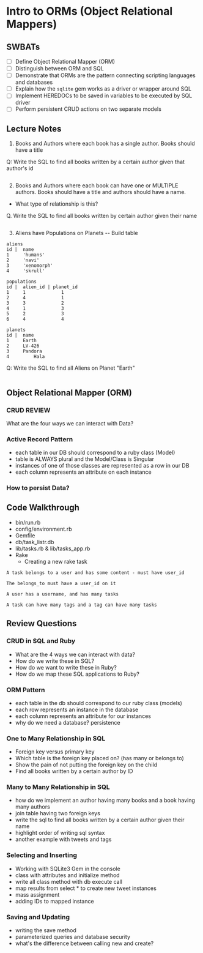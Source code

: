 # Intro to ORMs (Object Relational Mappers)

## SWBATs

* [ ] Define Object Relational Mapper (ORM)
* [ ] Distinguish between ORM and SQL
* [ ] Demonstrate that ORMs are the pattern connecting scripting languages and databases
* [ ] Explain how the `sqlite` gem works as a driver or wrapper around SQL
* [ ] Implement HEREDOCs to be saved in variables to be executed by SQL driver
* [ ] Perform persistent CRUD actions on two separate models

## Lecture Notes

1. Books and Authors where each book has a single author. Books should have a title

  Q: Write the SQL to find all books written by a certain author given that author's id

  ```SQL

  ```

2. Books and Authors where each book can have one or MULTIPLE authors. Books should have a title and authors should have a name.

  - What type of relationship is this?

  Q. Write the SQL to find all books written by certain author given their name

  ``` SQL

  ```

3. Aliens have Populations on Planets -- Build table

  ```
  aliens
  id |  name
  1     'humans'          
  2     'navi'   
  3     'xenomorph'                 
  4     'skrull'            

  populations
  id |  alien_id | planet_id
  1     1             1
  2     4             1
  3     3             2
  4     1             3
  5     2             3
  6     4             4

  planets
  id |  name
  1     Earth
  2     LV-426
  3     Pandora
  4			Hala
  ```

Q: Write the SQL to find all Aliens on Planet "Earth"


```SQL

```


## Object Relational Mapper (ORM)

### CRUD REVIEW

What are the four ways we can interact with Data?

### Active Record Pattern

- each table in our DB should correspond to a ruby class (Model)
- table is ALWAYS plural and the Model/Class is Singular
- instances of one of those classes are represented as a row in our DB
- each column represents an attribute on each instance

### How to persist Data?


## Code Walkthrough

- bin/run.rb
- config/environment.rb
- Gemfile
- db/task_listr.db
- lib/tasks.rb & lib/tasks_app.rb
- Rake
  - Creating a new rake task

```
A task belongs to a user and has some content - must have user_id

The belongs_to must have a user_id on it

A user has a username, and has many tasks

A task can have many tags and a tag can have many tasks
```

## Review Questions

### CRUD in SQL and Ruby

* What are the 4 ways we can interact with data?
* How do we write these in SQL?
* How do we want to write these in Ruby?
* How do we map these SQL applications to Ruby?

### ORM Pattern

* each table in the db should correspond to our ruby class (models)
* each row represents an instance in the database
* each column represents an attribute for our instances
* why do we need a database? persistence

### One to Many Relationship in SQL

* Foreign key versus primary key
* Which table is the foreign key placed on? (has many or belongs to)
* Show the pain of not putting the foreign key on the child
* Find all books written by a certain author by ID

### Many to Many Relationship in SQL

* how do we implement an author having many books and a book having many authors
* join table having two foreign keys
* write the sql to find all books written by a certain author given their name
* highlight order of writing sql syntax
* another example with tweets and tags

### Selecting and Inserting

* Working with SQLite3 Gem in the console
* class with attributes and initialize method
* write all class method with db execute call
* map results from select * to create new tweet instances
* mass assignment
* adding IDs to mapped instance

### Saving and Updating

* writing the save method
* parameterized queries and database security
* what's the difference between calling new and create?